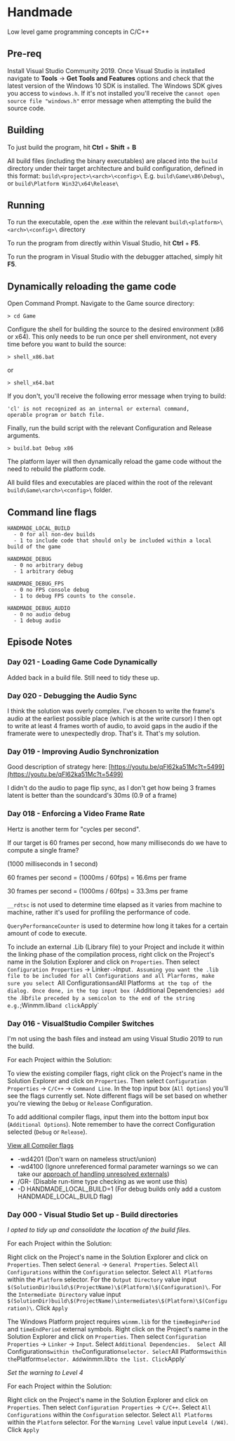 # Handmade

Low level game programming concepts in C/C++

## Pre-req

Install Visual Studio Community 2019. Once Visual Studio is installed navigate to **Tools** -> **Get Tools and Features** options and check that the latest version of the Windows 10 SDK is installed. The Windows SDK gives you access to `windows.h`. If it's not installed you'll receive the `cannot open source file "windows.h"` error message when attempting the build the source code.

## Building

To just build the program, hit **Ctrl** + **Shift** + **B**

All build files (including the binary executables) are placed into the `build` directory under their target architecture and build configuration, defined in this format: `build\<project>\<arch>\<config>\` E.g. `build\Game\x86\Debug\`, or `build\Platform Win32\x64\Release\`

## Running

To run the executable, open the .exe within the relevant `build\<platform>\<arch>\<config>\` directory

To run the program from directly within Visual Studio, hit **Ctrl** + **F5**.

To run the program in Visual Studio with the debugger attached, simply hit **F5**.

## Dynamically reloading the game code

Open Command Prompt. Navigate to the Game source directory:

```
> cd Game
```

Configure the shell for building the source to the desired environment (x86 or x64). This only needs to be run once per shell environment, not every time before you want to build the source:

```
> shell_x86.bat
```

or 

```
> shell_x64.bat
```

If you don't, you'll receive the following error message when trying to build:

```
'cl' is not recognized as an internal or external command,
operable program or batch file.
```

Finally, run the build script with the relevant Configuration and Release arguments.

```
> build.bat Debug x86
```

The platform layer will then dynamically reload the game code without the need to rebuild the platform code.

All build files and executables are placed within the root of the relevant `build\Game\<arch>\<config>\` folder.

## Command line flags

```
HANDMADE_LOCAL_BUILD
  - 0 for all non-dev builds
  - 1 to include code that should only be included within a local build of the game
```

```
HANDMADE_DEBUG
  - 0 no arbitrary debug
  - 1 arbitrary debug
```

```
HANDMADE_DEBUG_FPS
  - 0 no FPS console debug
  - 1 to debug FPS counts to the console.
```

```
HANDMADE_DEBUG_AUDIO
  - 0 no audio debug
  - 1 debug audio
```

## Episode Notes

### Day 021 - Loading Game Code Dynamically

Added back in a build file. Still need to tidy these up.

### Day 020 - Debugging the Audio Sync

I think the solution was overly complex. I've chosen to write the frame's audio at the earliest possible place (which is at the write cursor) I then opt to write at least 4 frames worth of audio, to avoid gaps in the audio if the framerate were to unexpectedly drop. That's it. That's my solution.

### Day 019 - Improving Audio Synchronization

Good description of strategy here: [https://youtu.be/qFl62ka51Mc?t=5499](https://youtu.be/qFl62ka51Mc?t=5499)

I didn't do the audio to page flip sync, as I don't get how being 3 frames latent is better than the soundcard's 30ms (0.9 of a frame)

### Day 018 - Enforcing a Video Frame Rate

Hertz is another term for "cycles per second".

If our target is 60 frames per second, how many milliseconds do we have to compute a single frame?

(1000 milliseconds in 1 second)

60 frames per second  = (1000ms / 60fps) = 16.6ms per frame

30 frames per second  = (1000ms / 60fps) = 33.3ms per frame

`__rdtsc` is not used to determine time elapsed as it varies from machine to machine, rather it's used for profiling the performance of code.

`QueryPerformanceCounter` is used to determine how long it takes for a certain amount of code to execute.

To include an external .Lib (Library file) to your Project and include it within the linking phase of the compilation process, right click on the Project's name in the Solution Explorer and click on `Properties`. Then select `Configuration Properties` -> Linker` -> `Input`. Assuming you want the .lib file to be included for all Configurations and all Plarforms, make sure you select `All Configurations` and `All Platforms` at the top of the dialog. Once done, in the top input box (`Additional Dependencies`) add the `.lib` file preceded by a semicolon to the end of the string e.g. `;Winmm.lib` and click `Apply`


### Day 016 - VisualStudio Compiler Switches

I'm not using the bash files and instead am using Visual Studio 2019 to run the build.

For each Project within the Solution:

To view the existing compiler flags, right click on the Project's name in the Solution Explorer and click on `Properties`. Then select `Configuration Properties` -> `C/C++` -> `Command Line`. In the top input box (`All Options`) you'll see the flags currently set. Note different flags will be set based on whether you're viewing the `Debug` or `Release` Configuration.

To add additional compiler flags, input them into the bottom input box (`Additional Options`). Note remember to have the correct Configuration selected (`Debug` or `Release`).

[View all Compiler flags](https://docs.microsoft.com/en-us/cpp/build/reference/compiler-options-listed-alphabetically)

 - -wd4201 (Don't warn on nameless struct/union)
 - -wd4100 (Ignore unreferenced formal parameter warnings so we can take our [approach of handling unresolved externals](https://github.com/joncarlmatthews/private/blob/master/technical/learning/c-cpp.md#how-to-handle-unresolved-externals))
 - /GR- (Disable run-time type checking as we wont use this)
 - -D HANDMADE_LOCAL_BUILD=1 (For debug builds only add a custom HANDMADE_LOCAL_BUILD flag)

### Day 000 - Visual Studio Set up - Build directories

*I opted to tidy up and consolidate the location of the build files.*

For each Project within the Solution:

Right click on the Project's name in the Solution Explorer and click on `Properties`. Then select `General` -> `General Properties`. Select `All Configurations` within the `Configuration` selector. Select `All Platforms` within the `Platform` selector. For the `Output Directory` value input `$(SolutionDir)build\$(ProjectName)\$(Platform)\$(Configuration)\`. For the `Intermediate Directory` value input `$(SolutionDir)build\$(ProjectName)\intermediates\$(Platform)\$(Configuration)\`. Click `Apply`

The Windows Platform project requires `winmm.lib` for the `timeBeginPeriod` and `timeEndPeriod` external symbols. Right click on the Project's name in the Solution Explorer and click on `Properties`. Then select `Configuration Properties` -> `Linker` -> `Input`. Select `Additional Dependencies.  Select `All Configurations` within the `Configuration` selector. Select `All Platforms` within the `Platform` selector. Add `winmm.lib` to the list. Click `Apply`

*Set the warning to Level 4*

For each Project within the Solution:

Right click on the Project's name in the Solution Explorer and click on `Properties`. Then select `Configuration Properties` -> `C/C++`. Select `All Configurations` within the `Configuration` selector. Select `All Platforms` within the `Platform` selector. For the `Warning Level` value input `Level4 (/W4)`. Click `Apply`